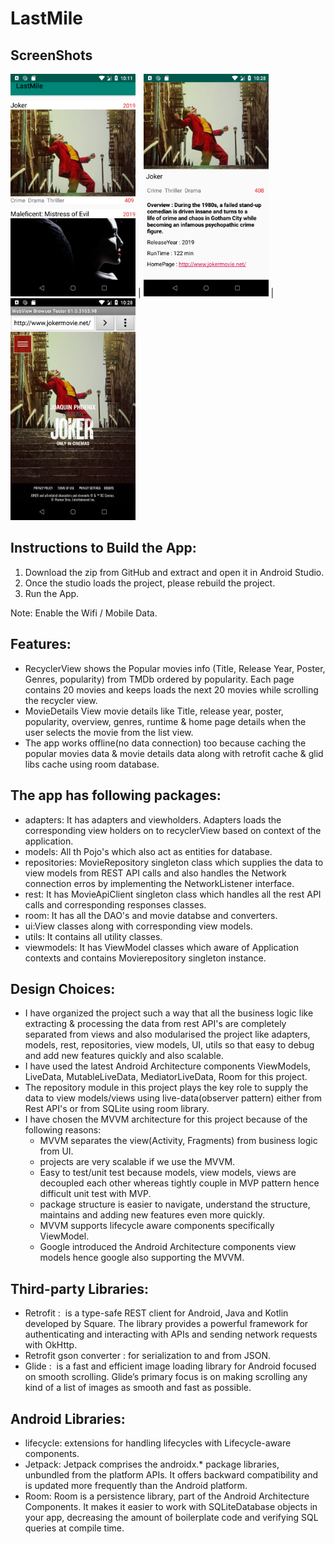 # LastMile
## ScreenShots
<img src="images/popular_movies.png" width=200 > | <img src="images/movie_details.png" width=200> | <img src="images/movie_web_view.png" width=200> 

## Instructions to Build the App:
1. Download the zip from GitHub and extract and open it in Android Studio.
2. Once the studio loads the project, please rebuild the project.
3. Run the App.

Note: Enable the Wifi / Mobile Data.

## Features:
- RecyclerView shows the Popular movies info (Title, Release Year, Poster, Genres, popularity) from TMDb ordered by popularity. Each page contains 20 movies and keeps loads the next 20 movies while scrolling the recycler view.
- MovieDetails View movie details like Title, release year, poster, popularity, overview, genres, runtime & home page details when the user selects the movie from the list view.
- The app works offline(no data connection) too because caching the popular movies data & movie details data along with retrofit cache & glid libs cache using room database.

## The app has following packages:
  - adapters: It has adapters and viewholders. Adapters loads the corresponding view holders on to recyclerView based on context of the application.
  - models: All th Pojo's which also act as entities for database.
  - repositories: MovieRepository singleton class which supplies the data to view models from REST API calls and also handles the Network connection erros by implementing the NetworkListener interface.
  - rest: It has MovieApiClient singleton class which handles all the rest API calls and corresponding responses classes.
  - room: It has all the DAO's and movie databse and converters.
  - ui:View classes along with corresponding view models.
  - utils: It contains all utility classes.
  - viewmodels: It has ViewModel classes which aware of Application contexts and contains Movierepository singleton instance.
 
## Design Choices:
- I have organized the project such a way that all the business logic like extracting & processing the data from rest API's are completely separated from views and also modularised the project like adapters, models, rest, repositories, view models, UI, utils so that easy to debug and add new features quickly and also scalable.
- I have used the latest Android Architecture components ViewModels, LiveData, MutableLiveData, MediatorLiveData, Room for this project.
- The repository module in this project plays the key role to supply the data to view models/views using live-data(observer pattern) either from Rest API's or from SQLite using room library.  
- I have chosen the MVVM architecture for this project because of the following reasons:
  - MVVM separates the view(Activity, Fragments) from business logic from UI.
  - projects are very scalable if we use the MVVM. 
  - Easy to test/unit test because models, view models, views are decoupled each other whereas tightly couple in MVP pattern hence difficult unit test with MVP.
  - package structure is easier to navigate, understand the structure, maintains and adding new features even more quickly.
  - MVVM supports lifecycle aware components specifically ViewModel.
  - Google introduced the Android Architecture components view models hence google also supporting the MVVM.

## Third-party Libraries:
- Retrofit :  is a type-safe REST client for Android, Java and Kotlin developed by Square. The library provides a powerful framework for authenticating and interacting with APIs and sending network requests with OkHttp.
- Retrofit gson converter : for serialization to and from JSON.
- Glide :  is a fast and efficient image loading library for Android focused on smooth scrolling. Glide’s primary focus is on making scrolling any kind of a list of images as smooth and fast as possible.

## Android Libraries:
- lifecycle: extensions for handling lifecycles with Lifecycle-aware components.
- Jetpack: Jetpack comprises the androidx.* package libraries, unbundled from the platform APIs. It offers backward compatibility and is updated more frequently than the Android platform.
- Room: Room is a persistence library, part of the Android Architecture Components. It makes it easier to work with SQLiteDatabase objects in your app, decreasing the amount of boilerplate code and verifying SQL queries at compile time.
